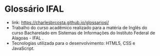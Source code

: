 # Glossário IFAL
- link: https://charlesbrcosta.github.io/glossariosi/
- Trabalho do curso acadêmico realizado para a matéria de Inglês do curso Bacharelado em Sistemas de Informações do Instituto         Federal de Alagoas - IFAL .
- Tecnologias utilizada para o desenvolvimento: HTML5, CSS e JavaScript.
